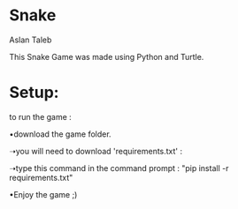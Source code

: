 
# Snake

Aslan Taleb

This Snake Game  was made using Python and Turtle.

# Setup:

to run the game : 

 •download the game folder.

   ➝you will need to download 'requirements.txt' :  
  
   ➝type this command in the command prompt : "pip install -r requirements.txt"
  
•Enjoy the game ;)
